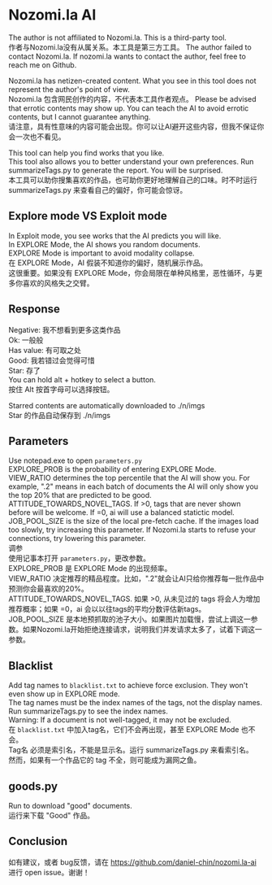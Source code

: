 # Nozomi.la AI
The author is not affiliated to Nozomi.la. This is a third-party tool.  
作者与Nozomi.la没有从属关系。本工具是第三方工具。 
The author failed to contact Nozomi.la. If nozomi.la wants to contact the author, feel free to reach me on Github.  

Nozomi.la has netizen-created content. What you see in this tool does not represent the author's point of view.  
Nozomi.la 包含网民创作的内容，不代表本工具作者观点。 
Please be advised that errotic contents may show up. You can teach the AI to avoid errotic contents, but I cannot guarantee anything.  
请注意，具有性意味的内容可能会出现。你可以让AI避开这些内容，但我不保证你会一次也不看见。  

This tool can help you find works that you like.  
This tool also allows you to better understand your own preferences. Run summarizeTags.py to generate the report. You will be surprised.  
本工具可以助你搜集喜欢的作品，也可助你更好地理解自己的口味。时不时运行 summarizeTags.py 来查看自己的偏好，你可能会惊讶。  

## Explore mode VS Exploit mode  
In Exploit mode, you see works that the AI predicts you will like.  
In EXPLORE Mode, the AI shows you random documents.  
EXPLORE Mode is important to avoid modality collapse.   
在 EXPLORE Mode，AI 假装不知道你的偏好，随机展示作品。  
这很重要。如果没有 EXPLORE Mode，你会局限在单种风格里，恶性循环，与更多你喜欢的风格失之交臂。  

## Response
Negative: 我不想看到更多这类作品   
Ok: 一般般   
Has value: 有可取之处   
Good: 我若错过会觉得可惜   
Star: 存了   
You can hold alt + hotkey to select a button.   
按住 Alt 按首字母可以选择按钮。  

Starred contents are automatically downloaded to ./n/imgs  
Star 的作品自动保存到 ./n/imgs

## Parameters 
Use notepad.exe to open `parameters.py`   
EXPLORE_PROB is the probability of entering EXPLORE Mode.  
VIEW_RATIO determines the top percentile that the AI will show you. For example, ".2" means in each batch of documents the AI will only show you the top 20% that are predicted to be good.   
ATTITUDE_TOWARDS_NOVEL_TAGS. If &gt;0, tags that are never shown before will be welcome. If =0, ai will use a balanced statictic model.  
JOB_POOL_SIZE is the size of the local pre-fetch cache. If the images load too slowly, try increasing this parameter. If Nozomi.la starts to refuse your connections, try lowering this parameter.   
调参   
使用记事本打开 `parameters.py`，更改参数。  
EXPLORE_PROB 是 EXPLORE Mode 的出现频率。  
VIEW_RATIO 决定推荐的精品程度。比如，".2"就会让AI只给你推荐每一批作品中预测你会最喜欢的20%。    
ATTITUDE_TOWARDS_NOVEL_TAGS. 如果 &gt;0, 从未见过的 tags 将会人为增加推荐概率；如果 =0，ai 会以以往tags的平均分数评估新tags。  
JOB_POOL_SIZE 是本地预抓取的池子大小。如果图片加载慢，尝试上调这一参数。如果Nozomi.la开始拒绝连接请求，说明我们并发请求太多了，试着下调这一参数。  

## Blacklist 
Add tag names to `blacklist.txt` to achieve force exclusion. They won't even show up in EXPLORE mode.   
The tag names must be the index names of the tags, not the display names. Run summarizeTags.py to see the index names.   
Warning: If a document is not well-tagged, it may not be excluded.   
在 `blacklist.txt` 中加入tag名，它们不会再出现，甚至 EXPLORE Mode 也不会。  
Tag名 必须是索引名，不能是显示名。运行 summarizeTags.py 来看索引名。  
然而，如果有一个作品它的 tag 不全，则可能成为漏网之鱼。  

## goods.py 
Run to download "good" documents.   
运行来下载 "Good" 作品。  

## Conclusion
如有建议，或者 bug反馈，请在 https://github.com/daniel-chin/nozomi.la-ai 进行 open issue。谢谢！
